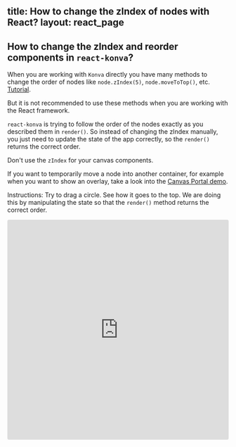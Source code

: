 title: How to change the zIndex of nodes with React?
layout: react_page
---

## How to change the zIndex and reorder components in `react-konva`?

When you are working with `Konva` directly you have many methods to change the order of nodes like `node.zIndex(5)`, `node.moveToTop()`, etc. [Tutorial](/docs/groups_and_layers/Layering.html).

But it is not recommended to use these methods when you are working with the React framework.

`react-konva` is trying to follow the order of the nodes exactly as you described them in `render()`. So instead of changing the zIndex manually, you just need to update the state of the app correctly, so the `render()` returns the correct order.

Don't use the `zIndex` for your canvas components.

If you want to temporarily move a node into another container, for example when you want to show an overlay, take a look into the [Canvas Portal demo](/docs/react/Canvas_Portal.html).

Instructions: Try to drag a circle. See how it goes to the top. We are doing this by manipulating the state so that the `render()` method returns the correct order.


<iframe src="https://codesandbox.io/embed/github/konvajs/site/tree/master/react-demos/zIndex?hidenavigation=1&view=split&fontsize=10" style="width:100%; height:500px; border:0; border-radius: 4px; overflow:hidden;" sandbox="allow-modals allow-forms allow-popups allow-scripts allow-same-origin"></iframe>



